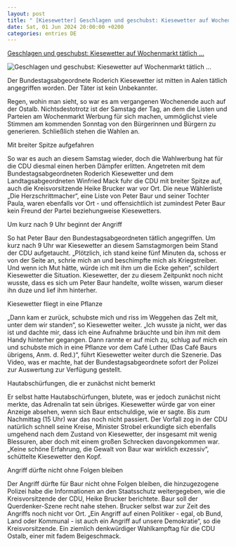 ```yaml
---
layout: post
title: " [Kiesewetter] Geschlagen und geschubst: Kiesewetter auf Wochenmarkt tätlich ..."
date: Sat, 01 Jun 2024 20:00:00 +0200
categories: entries DE
---
```

[Geschlagen und geschubst: Kiesewetter auf Wochenmarkt tätlich ...](https://www.schwaebische.de/regional/ostalb/aalen/geschlagen-und-geschubst-kiesewetter-auf-wochenmarkt-taetlich-angegriffen-2574497)

![Geschlagen und geschubst: Kiesewetter auf Wochenmarkt tätlich ...](https://cdn.schwaebische.de/2024/06/01/8e25c961-3b16-4bfc-9579-50b6d2c97d63.jpeg)

Der Bundestagsabgeordnete Roderich Kiesewetter ist mitten in Aalen tätlich angegriffen worden. Der Täter ist kein Unbekannter.

Regen, wohin man sieht, so war es am vergangenen Wochenende auch auf der Ostalb. Nichtsdestotrotz ist der Samstag der Tag, an dem die Listen und Parteien am Wochenmarkt Werbung für sich machen, ummöglichst viele Stimmen am kommenden Sonntag von den Bürgerinnen und Bürgern zu generieren. Schließlich stehen die Wahlen an.

Mit breiter Spitze aufgefahren

So war es auch an diesem Samstag wieder, doch die Wahlwerbung hat für die CDU diesmal einen herben Dämpfer erlitten. Angetreten mit dem Bundestagsabgeordneten Roderich Kiesewetter und dem Landtagsabgeordneten Winfried Mack fuhr die CDU mit breiter Spitze auf, auch die Kreisvorsitzende Heike Brucker war vor Ort. Die neue Wählerliste „Die Herzschrittmacher“, eine Liste von Peter Baur und seiner Tochter Paula, waren ebenfalls vor Ort - und offensichtlich ist zumindest Peter Baur kein Freund der Partei beziehungweise Kiesewetters.

Um kurz nach 9 Uhr beginnt der Angriff

So hat Peter Baur den Bundestagsabgeordneten tätlich angegriffen. Um kurz nach 9 Uhr war Kiesewetter an diesem Samstagmorgen beim Stand der CDU aufgetaucht. „Plötzlich, ich stand keine fünf Minuten da, schoss er von der Seite an, schrie mich an und beschimpfte mich als Kriegstreiber. Und wenn ich Mut hätte, würde ich mit ihm um die Ecke gehen“, schildert Kiesewetter die Situation. Kiesewetter, der zu diesem Zeitpunkt noch nicht wusste, dass es sich um Peter Baur handelte, wollte wissen, warum dieser ihn duze und lief ihm hinterher.

Kiesewetter fliegt in eine Pflanze

„Dann kam er zurück, schubste mich und riss im Weggehen das Zelt mit, unter dem wir standen“, so Kiesewetter weiter. „Ich wusste ja nicht, wer das ist und dachte mir, dass ich eine Aufnahme bräuchte und bin ihm mit dem Handy hinterher gegangen. Dann rannte er auf mich zu, schlug auf mich ein und schubste mich in eine Pflanze vor dem Café Luther (Das Café Baurs übrigens, Anm. d. Red.)“, führt Kiesewetter weiter durch die Szenerie. Das Video, was er machte, hat der Bundestagsabgeordnete sofort der Polizei zur Auswertung zur Verfügung gestellt.

Hautabschürfungen, die er zunächst nicht bemerkt

Er selbst hatte Hautabschürfungen, blutete, was er jedoch zunächst nicht merkte, das Adrenalin tat sein übriges. Kiesewetter würde gar von einer Anzeige absehen, wenn sich Baur entschuldige, wie er sagte. Bis zum Nachmittag (15 Uhr) war das noch nicht passiert. Der Vorfall zog in der CDU natürlich schnell seine Kreise, Minister Strobel erkundigte sich ebenfalls umgehend nach dem Zustand von Kiesewetter, der insgesamt mit wenig Blessuren, aber doch mit einem großen Schrecken davongekommen war. „Keine schöne Erfahrung, die Gewalt von Baur war wirklich exzessiv“, schüttelte Kiesewetter den Kopf.

Angriff dürfte nicht ohne Folgen bleiben

Der Angriff dürfte für Baur nicht ohne Folgen bleiben, die hinzugezogene Polizei habe die Informationen an den Staatsschutz weitergegeben, wie die Kreisvorsitzende der CDU, Heike Brucker berichtete. Baur soll der Querdenker-Szene recht nahe stehen. Brucker selbst war zur Zeit des Angriffs noch nicht vor Ort. „Ein Angriff auf einen Politiker - egal, ob Bund, Land oder Kommunal - ist auch ein Angriff auf unsere Demokratie“, so die Kreisvorsitzende. Ein ziemlich denkwürdiger Wahlkampftag für die CDU Ostalb, einer mit fadem Beigeschmack.

